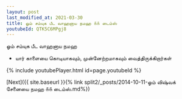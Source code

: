 ```yaml
---
layout: post
last_modified_at: 2021-03-30
title: ஓம் சம்யுக பீட வாஹனாய நமஹ ௧௧ டைம்ஸ்
youtubeId: QTK5C6MPgj8
---
```

 
 
 ஓம் சம்யுக பீட வாஹனாய நமஹ  
 
 -  யார் காளையை கொடியாகவும், முன்னேற்றமாகவும் வைத்திருக்கிறார்கள் 
 
  
 
  
 
 
 
 
 
 


{% include youtubePlayer.html id=page.youtubeId %}
 
[Next]({{ site.baseurl }}{% link  split2/_posts/2014-10-11-ஓம் விஷ்வக் சேனையை நமஹ ௧௧ டைம்ஸ்.md%})
 
